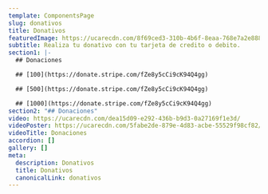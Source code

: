 ```yaml
---
template: ComponentsPage
slug: donativos
title: Donativos
featuredImage: https://ucarecdn.com/8f69ced3-310b-4b6f-8eaa-768e7a2e888e/
subtitle: R﻿ealiza tu donativo con tu tarjeta de credito o debito.
section1: |-
  ## D﻿onaciones

  ## [1﻿00](https://donate.stripe.com/fZe8y5cCi9cK94Q4gg)

  ## [5﻿00](https://donate.stripe.com/fZe8y5cCi9cK94Q4gg)

  ## [1﻿000](https://donate.stripe.com/fZe8y5cCi9cK94Q4gg)
section2: "## D﻿onaciones"
video: https://ucarecdn.com/dea15d09-e292-436b-b9d3-0a27169f1e3d/
videoPoster: https://ucarecdn.com/5fabe2de-879e-4d83-acbe-55529f98cf82/
videoTitle: Donaciones
accordion: []
gallery: []
meta:
  description: Donativos
  title: Donativos
  canonicalLink: donativos
---
```

